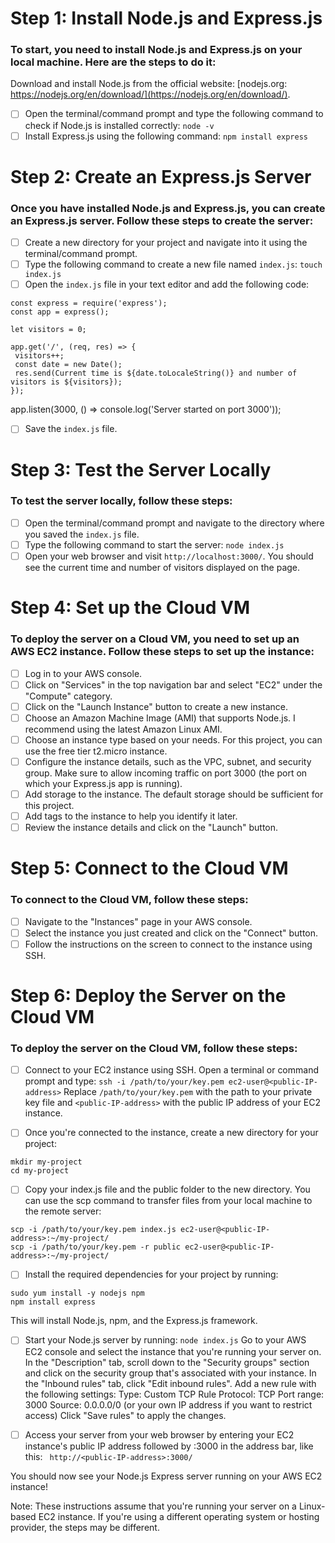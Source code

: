 # Step 1: Install Node.js and Express.js

### To start, you need to install Node.js and Express.js on your local machine. Here are the steps to do it:

Download and install Node.js from the official website: [nodejs.org: https://nodejs.org/en/download/](https://nodejs.org/en/download/).

- [ ] Open the terminal/command prompt and type the following command to check if Node.js is installed correctly: `node -v`
- [ ] Install Express.js using the following command: `npm install express`

# Step 2: Create an Express.js Server

### Once you have installed Node.js and Express.js, you can create an Express.js server. Follow these steps to create the server:

- [ ] Create a new directory for your project and navigate into it using the terminal/command prompt.
- [ ] Type the following command to create a new file named `index.js`: `touch index.js`
- [ ] Open the `index.js` file in your text editor and add the following code:

```
const express = require('express');
const app = express();

let visitors = 0;

app.get('/', (req, res) => {
 visitors++;
 const date = new Date();
 res.send(Current time is ${date.toLocaleString()} and number of visitors is ${visitors});
});
```

app.listen(3000, () => console.log('Server started on port 3000'));

- [ ] Save the `index.js` file.

# Step 3: Test the Server Locally

### To test the server locally, follow these steps:

- [ ] Open the terminal/command prompt and navigate to the directory where you saved the `index.js` file.
- [ ] Type the following command to start the server: `node index.js`
- [ ] Open your web browser and visit `http://localhost:3000/`. You should see the current time and number of visitors displayed on the page.

# Step 4: Set up the Cloud VM

### To deploy the server on a Cloud VM, you need to set up an AWS EC2 instance. Follow these steps to set up the instance:

- [ ] Log in to your AWS console.
- [ ] Click on "Services" in the top navigation bar and select "EC2" under the "Compute" category.
- [ ] Click on the "Launch Instance" button to create a new instance.
- [ ] Choose an Amazon Machine Image (AMI) that supports Node.js. I recommend using the latest Amazon Linux AMI.
- [ ] Choose an instance type based on your needs. For this project, you can use the free tier t2.micro instance.
- [ ] Configure the instance details, such as the VPC, subnet, and security group. Make sure to allow incoming traffic on port 3000 (the port on which your Express.js app is running).
- [ ] Add storage to the instance. The default storage should be sufficient for this project.
- [ ] Add tags to the instance to help you identify it later.
- [ ] Review the instance details and click on the "Launch" button.

# Step 5: Connect to the Cloud VM

### To connect to the Cloud VM, follow these steps:

- [ ] Navigate to the "Instances" page in your AWS console.
- [ ] Select the instance you just created and click on the "Connect" button.
- [ ] Follow the instructions on the screen to connect to the instance using SSH.

# Step 6: Deploy the Server on the Cloud VM

### To deploy the server on the Cloud VM, follow these steps:

- [ ] Connect to your EC2 instance using SSH. Open a terminal or command prompt and type:
      `ssh -i /path/to/your/key.pem ec2-user@<public-IP-address>`
      Replace `/path/to/your/key.pem` with the path to your private key file and `<public-IP-address>` with the public IP address of your EC2 instance.

- [ ] Once you're connected to the instance, create a new directory for your project:

```
mkdir my-project
cd my-project
```

- [ ] Copy your index.js file and the public folder to the new directory. You can use the scp command to transfer files from your local machine to the remote server:

```
scp -i /path/to/your/key.pem index.js ec2-user@<public-IP-address>:~/my-project/
scp -i /path/to/your/key.pem -r public ec2-user@<public-IP-address>:~/my-project/
```

- [ ] Install the required dependencies for your project by running:

```
sudo yum install -y nodejs npm
npm install express
```

This will install Node.js, npm, and the Express.js framework.

- [ ] Start your Node.js server by running:
      `node index.js`
      Go to your AWS EC2 console and select the instance that you're running your server on.
      In the "Description" tab, scroll down to the "Security groups" section and click on the security group that's associated with your instance.
      In the "Inbound rules" tab, click "Edit inbound rules".
      Add a new rule with the following settings:
      Type: Custom TCP Rule
      Protocol: TCP
      Port range: 3000
      Source: 0.0.0.0/0 (or your own IP address if you want to restrict access)
      Click "Save rules" to apply the changes.

- [ ] Access your server from your web browser by entering your EC2 instance's public IP address followed by :3000 in the address bar, like this:
      ` http://<public-IP-address>:3000/`

You should now see your Node.js Express server running on your AWS EC2 instance!

Note: These instructions assume that you're running your server on a Linux-based EC2 instance. If you're using a different operating system or hosting provider, the steps may be different.
